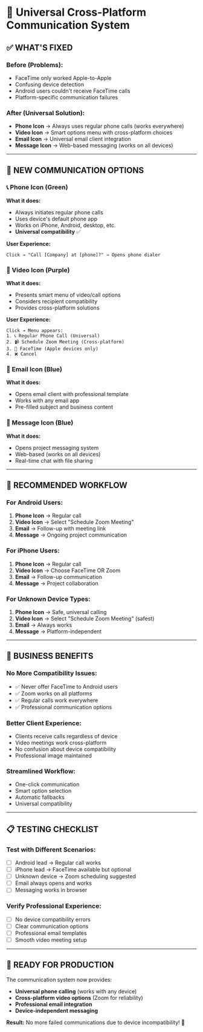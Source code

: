 # 📱 Universal Cross-Platform Communication System

## ✅ **WHAT'S FIXED**

### **Before (Problems):**
- FaceTime only worked Apple-to-Apple
- Confusing device detection
- Android users couldn't receive FaceTime calls
- Platform-specific communication failures

### **After (Universal Solution):**
- **Phone Icon** → Always uses regular phone calls (works everywhere)
- **Video Icon** → Smart options menu with cross-platform choices
- **Email Icon** → Universal email client integration
- **Message Icon** → Web-based messaging (works on all devices)

---

## 🎯 **NEW COMMUNICATION OPTIONS**

### **📞 Phone Icon (Green)**
**What it does:**
- Always initiates regular phone calls
- Uses device's default phone app
- Works on iPhone, Android, desktop, etc.
- **Universal compatibility** ✅

**User Experience:**
```
Click → "Call [Company] at [phone]?" → Opens phone dialer
```

### **📱 Video Icon (Purple)**
**What it does:**
- Presents smart menu of video/call options
- Considers recipient compatibility
- Provides cross-platform solutions

**User Experience:**
```
Click → Menu appears:
1. 📞 Regular Phone Call (Universal)
2. 📹 Schedule Zoom Meeting (Cross-platform)  
3. 📱 FaceTime (Apple devices only)
4. ❌ Cancel
```

### **📧 Email Icon (Blue)**
**What it does:**
- Opens email client with professional template
- Works with any email app
- Pre-filled subject and business content

### **💬 Message Icon (Blue)**
**What it does:**
- Opens project messaging system
- Web-based (works on all devices)
- Real-time chat with file sharing

---

## 🔄 **RECOMMENDED WORKFLOW**

### **For Android Users:**
1. **Phone Icon** → Regular call
2. **Video Icon** → Select "Schedule Zoom Meeting"
3. **Email** → Follow-up with meeting link
4. **Message** → Ongoing project communication

### **For iPhone Users:**
1. **Phone Icon** → Regular call
2. **Video Icon** → Choose FaceTime OR Zoom
3. **Email** → Follow-up communication
4. **Message** → Project collaboration

### **For Unknown Device Types:**
1. **Phone Icon** → Safe, universal calling
2. **Video Icon** → Select "Schedule Zoom Meeting" (safest)
3. **Email** → Always works
4. **Message** → Platform-independent

---

## 🎯 **BUSINESS BENEFITS**

### **No More Compatibility Issues:**
- ✅ Never offer FaceTime to Android users
- ✅ Zoom works on all platforms
- ✅ Regular calls work everywhere
- ✅ Professional communication options

### **Better Client Experience:**
- Clients receive calls regardless of device
- Video meetings work cross-platform
- No confusion about device compatibility
- Professional image maintained

### **Streamlined Workflow:**
- One-click communication
- Smart option selection
- Automatic fallbacks
- Universal compatibility

---

## 📋 **TESTING CHECKLIST**

### **Test with Different Scenarios:**
- [ ] Android lead → Regular call works
- [ ] iPhone lead → FaceTime available but optional
- [ ] Unknown device → Zoom scheduling suggested
- [ ] Email always opens and works
- [ ] Messaging works in browser

### **Verify Professional Experience:**
- [ ] No device compatibility errors
- [ ] Clear communication options
- [ ] Professional email templates
- [ ] Smooth video meeting setup

---

## 🚀 **READY FOR PRODUCTION**

The communication system now provides:
- **Universal phone calling** (works with any device)
- **Cross-platform video options** (Zoom for reliability)
- **Professional email integration** 
- **Device-independent messaging**

**Result:** No more failed communications due to device incompatibility! 🎉 